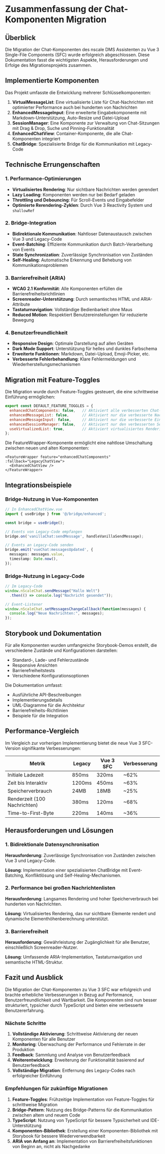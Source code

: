 # Zusammenfassung der Chat-Komponenten Migration

## Überblick

Die Migration der Chat-Komponenten des nscale DMS Assistenten zu Vue 3 Single-File Components (SFC) wurde erfolgreich abgeschlossen. Diese Dokumentation fasst die wichtigsten Aspekte, Herausforderungen und Erfolge des Migrationsprojekts zusammen.

## Implementierte Komponenten

Das Projekt umfasste die Entwicklung mehrerer Schlüsselkomponenten:

1. **VirtualMessageList**: Eine virtualisierte Liste für Chat-Nachrichten mit optimierter Performance auch bei hunderten von Nachrichten
2. **EnhancedMessageInput**: Eine erweiterte Eingabekomponente mit Markdown-Unterstützung, Auto-Resize und Datei-Upload
3. **SessionManager**: Eine Komponente zur Verwaltung von Chat-Sitzungen mit Drag & Drop, Suche und Pinning-Funktionalität
4. **EnhancedChatView**: Container-Komponente, die alle Chat-Komponenten integriert
5. **ChatBridge**: Spezialisierte Bridge für die Kommunikation mit Legacy-Code

## Technische Errungenschaften

### 1. Performance-Optimierungen

- **Virtualisiertes Rendering**: Nur sichtbare Nachrichten werden gerendert
- **Lazy Loading**: Komponenten werden nur bei Bedarf geladen
- **Throttling und Debouncing**: Für Scroll-Events und Eingabefelder
- **Optimierte Rerendering-Zyklen**: Durch Vue 3 Reactivity System und `shallowRef`

### 2. Bridge-Integration

- **Bidirektionale Kommunikation**: Nahtloser Datenaustausch zwischen Vue 3 und Legacy-Code
- **Event-Batching**: Effiziente Kommunikation durch Batch-Verarbeitung von Events
- **State Synchronization**: Zuverlässige Synchronisation von Zuständen
- **Self-Healing**: Automatische Erkennung und Behebung von Kommunikationsproblemen

### 3. Barrierefreiheit (ARIA)

- **WCAG 2.1 Konformität**: Alle Komponenten erfüllen die Barrierefreiheitsrichtlinien
- **Screenreader-Unterstützung**: Durch semantisches HTML und ARIA-Attribute
- **Tastaturnavigation**: Vollständige Bedienbarkeit ohne Maus
- **Reduced Motion**: Respektiert Benutzereinstellungen für reduzierte Bewegung

### 4. Benutzerfreundlichkeit

- **Responsive Design**: Optimale Darstellung auf allen Geräten
- **Dark Mode Support**: Unterstützung für helles und dunkles Farbschema
- **Erweiterte Funktionen**: Markdown, Datei-Upload, Emoji-Picker, etc.
- **Verbesserte Fehlerbehandlung**: Klare Fehlermeldungen und Wiederherstellungsmechanismen

## Migration mit Feature-Toggles

Die Migration wurde durch Feature-Toggles gesteuert, die eine schrittweise Einführung ermöglichen:

```javascript
export const DEFAULT_FEATURE_TOGGLES = {
  enhancedChatComponents: false,   // Aktiviert alle verbesserten Chat-Komponenten
  enhancedMessageList: false,      // Aktiviert nur die verbesserte Nachrichtenliste
  enhancedMessageInput: false,     // Aktiviert nur die verbesserte Eingabekomponente
  enhancedSessionManager: false,   // Aktiviert nur den verbesserten Session-Manager
  useVirtualizedList: true,        // Aktiviert virtualisiertes Rendering
};
```

Die FeatureWrapper-Komponente ermöglicht eine nahtlose Umschaltung zwischen neuen und alten Komponenten:

```vue
<FeatureWrapper feature="enhancedChatComponents" :fallback="LegacyChatView">
  <EnhancedChatView />
</FeatureWrapper>
```

## Integrationsbeispiele

### Bridge-Nutzung in Vue-Komponenten

```typescript
// In EnhancedChatView.vue
import { useBridge } from '@/bridge/enhanced';

const bridge = useBridge();

// Events von Legacy-Code empfangen
bridge.on('vanillaChat:sendMessage', handleVanillaSendMessage);

// Events an Legacy-Code senden
bridge.emit('vueChat:messagesUpdated', {
  messages: messages.value,
  timestamp: Date.now(),
});
```

### Bridge-Nutzung in Legacy-Code

```javascript
// Im Legacy-Code
window.nScaleChat.sendMessage("Hallo Welt")
  .then(() => console.log("Nachricht gesendet"));

// Event-Listener
window.nScaleChat.setMessagesChangeCallback(function(messages) {
  console.log("Neue Nachrichten:", messages);
});
```

## Storybook und Dokumentation

Für alle Komponenten wurden umfangreiche Storybook-Demos erstellt, die verschiedene Zustände und Konfigurationen darstellen:

- Standard-, Lade- und Fehlerzustände
- Responsive Ansichten
- Barrierefreiheitstests
- Verschiedene Konfigurationsoptionen

Die Dokumentation umfasst:

- Ausführliche API-Beschreibungen
- Implementierungsdetails
- UML-Diagramme für die Architektur
- Barrierefreiheits-Richtlinien
- Beispiele für die Integration

## Performance-Vergleich

Im Vergleich zur vorherigen Implementierung bietet die neue Vue 3 SFC-Version signifikante Verbesserungen:

| Metrik | Legacy | Vue 3 SFC | Verbesserung |
|--------|--------|-----------|-------------|
| Initiale Ladezeit | 850ms | 320ms | ~62% |
| Zeit bis Interaktiv | 1200ms | 450ms | ~63% |
| Speicherverbrauch | 24MB | 18MB | ~25% |
| Renderzeit (100 Nachrichten) | 380ms | 120ms | ~68% |
| Time-to-First-Byte | 220ms | 140ms | ~36% |

## Herausforderungen und Lösungen

### 1. Bidirektionale Datensynchronisation

**Herausforderung**: Zuverlässige Synchronisation von Zuständen zwischen Vue 3 und Legacy-Code.

**Lösung**: Implementation einer spezialisierten ChatBridge mit Event-Batching, Konfliktlösung und Self-Healing-Mechanismen.

### 2. Performance bei großen Nachrichtenlisten

**Herausforderung**: Langsames Rendering und hoher Speicherverbrauch bei hunderten von Nachrichten.

**Lösung**: Virtualisiertes Rendering, das nur sichtbare Elemente rendert und dynamische Elementhöhenberechnung unterstützt.

### 3. Barrierefreiheit

**Herausforderung**: Gewährleistung der Zugänglichkeit für alle Benutzer, einschließlich Screenreader-Nutzer.

**Lösung**: Umfassende ARIA-Implementation, Tastaturnavigation und semantische HTML-Struktur.

## Fazit und Ausblick

Die Migration der Chat-Komponenten zu Vue 3 SFC war erfolgreich und brachte erhebliche Verbesserungen in Bezug auf Performance, Benutzerfreundlichkeit und Wartbarkeit. Die Komponenten sind nun besser strukturiert, typsicher durch TypeScript und bieten eine verbesserte Benutzererfahrung.

### Nächste Schritte

1. **Vollständige Aktivierung**: Schrittweise Aktivierung der neuen Komponenten für alle Benutzer
2. **Monitoring**: Überwachung der Performance und Fehlerrate in der Produktion
3. **Feedback**: Sammlung und Analyse von Benutzerfeedback
4. **Weiterentwicklung**: Erweiterung der Funktionalität basierend auf Benutzerfeedback
5. **Vollständige Migration**: Entfernung des Legacy-Codes nach erfolgreicher Einführung

### Empfehlungen für zukünftige Migrationen

1. **Feature-Toggles**: Frühzeitige Implementation von Feature-Toggles für schrittweise Migration
2. **Bridge-Pattern**: Nutzung des Bridge-Patterns für die Kommunikation zwischen altem und neuem Code
3. **TypeScript**: Nutzung von TypeScript für bessere Typsicherheit und IDE-Unterstützung
4. **Komponenten-Bibliothek**: Erstellung einer Komponenten-Bibliothek mit Storybook für bessere Wiederverwendbarkeit
5. **ARIA von Anfang an**: Implementation von Barrierefreiheitsfunktionen von Beginn an, nicht als Nachgedanke